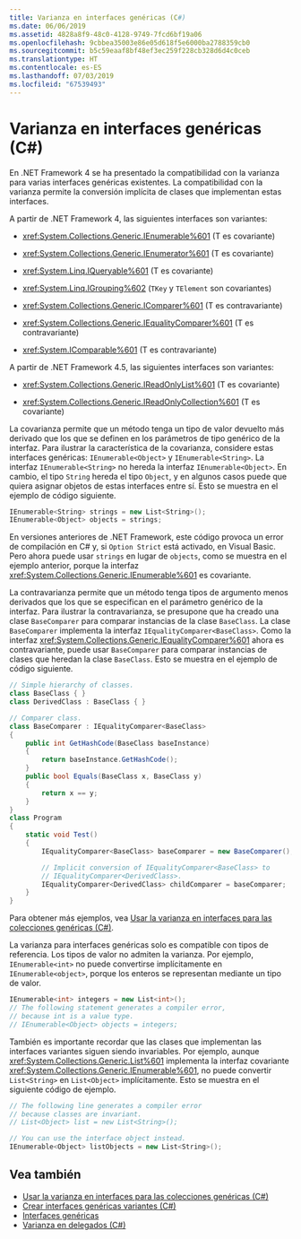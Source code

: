 ```yaml
---
title: Varianza en interfaces genéricas (C#)
ms.date: 06/06/2019
ms.assetid: 4828a8f9-48c0-4128-9749-7fcd6bf19a06
ms.openlocfilehash: 9cbbea35003e86e05d618f5e6000ba2788359cb0
ms.sourcegitcommit: b5c59eaaf8bf48ef3ec259f228cb328d6d4c0ceb
ms.translationtype: HT
ms.contentlocale: es-ES
ms.lasthandoff: 07/03/2019
ms.locfileid: "67539493"
---
```

# <a name="variance-in-generic-interfaces-c"></a>Varianza en interfaces genéricas (C#)

En .NET Framework 4 se ha presentado la compatibilidad con la varianza para varias interfaces genéricas existentes. La compatibilidad con la varianza permite la conversión implícita de clases que implementan estas interfaces. 

A partir de .NET Framework 4, las siguientes interfaces son variantes:

- <xref:System.Collections.Generic.IEnumerable%601> (T es covariante)

- <xref:System.Collections.Generic.IEnumerator%601> (T es covariante)

- <xref:System.Linq.IQueryable%601> (T es covariante)

- <xref:System.Linq.IGrouping%602> (`TKey` y `TElement` son covariantes)

- <xref:System.Collections.Generic.IComparer%601> (T es contravariante)

- <xref:System.Collections.Generic.IEqualityComparer%601> (T es contravariante)

- <xref:System.IComparable%601> (T es contravariante)

A partir de .NET Framework 4.5, las siguientes interfaces son variantes:

- <xref:System.Collections.Generic.IReadOnlyList%601> (T es covariante)

- <xref:System.Collections.Generic.IReadOnlyCollection%601> (T es covariante)

La covarianza permite que un método tenga un tipo de valor devuelto más derivado que los que se definen en los parámetros de tipo genérico de la interfaz. Para ilustrar la característica de la covarianza, considere estas interfaces genéricas: `IEnumerable<Object>` y `IEnumerable<String>`. La interfaz `IEnumerable<String>` no hereda la interfaz `IEnumerable<Object>`. En cambio, el tipo `String` hereda el tipo `Object`, y en algunos casos puede que quiera asignar objetos de estas interfaces entre sí. Esto se muestra en el ejemplo de código siguiente.

```csharp
IEnumerable<String> strings = new List<String>();
IEnumerable<Object> objects = strings;
```

En versiones anteriores de .NET Framework, este código provoca un error de compilación en C# y, si `Option Strict` está activado, en Visual Basic. Pero ahora puede usar `strings` en lugar de `objects`, como se muestra en el ejemplo anterior, porque la interfaz <xref:System.Collections.Generic.IEnumerable%601> es covariante.

La contravarianza permite que un método tenga tipos de argumento menos derivados que los que se especifican en el parámetro genérico de la interfaz. Para ilustrar la contravarianza, se presupone que ha creado una clase `BaseComparer` para comparar instancias de la clase `BaseClass`. La clase `BaseComparer` implementa la interfaz `IEqualityComparer<BaseClass>`. Como la interfaz <xref:System.Collections.Generic.IEqualityComparer%601> ahora es contravariante, puede usar `BaseComparer` para comparar instancias de clases que heredan la clase `BaseClass`. Esto se muestra en el ejemplo de código siguiente.

```csharp
// Simple hierarchy of classes.
class BaseClass { }
class DerivedClass : BaseClass { }

// Comparer class.
class BaseComparer : IEqualityComparer<BaseClass>
{
    public int GetHashCode(BaseClass baseInstance)
    {
        return baseInstance.GetHashCode();
    }
    public bool Equals(BaseClass x, BaseClass y)
    {
        return x == y;
    }
}
class Program
{
    static void Test()
    {
        IEqualityComparer<BaseClass> baseComparer = new BaseComparer();

        // Implicit conversion of IEqualityComparer<BaseClass> to
        // IEqualityComparer<DerivedClass>.
        IEqualityComparer<DerivedClass> childComparer = baseComparer;
    }
}
```

Para obtener más ejemplos, vea [Usar la varianza en interfaces para las colecciones genéricas (C#)](../../../../csharp/programming-guide/concepts/covariance-contravariance/using-variance-in-interfaces-for-generic-collections.md).

La varianza para interfaces genéricas solo es compatible con tipos de referencia. Los tipos de valor no admiten la varianza. Por ejemplo, `IEnumerable<int>` no puede convertirse implícitamente en `IEnumerable<object>`, porque los enteros se representan mediante un tipo de valor.

```csharp
IEnumerable<int> integers = new List<int>();
// The following statement generates a compiler error,
// because int is a value type.
// IEnumerable<Object> objects = integers;
```

También es importante recordar que las clases que implementan las interfaces variantes siguen siendo invariables. Por ejemplo, aunque <xref:System.Collections.Generic.List%601> implementa la interfaz covariante <xref:System.Collections.Generic.IEnumerable%601>, no puede convertir `List<String>` en `List<Object>` implícitamente. Esto se muestra en el siguiente código de ejemplo.

```csharp
// The following line generates a compiler error
// because classes are invariant.
// List<Object> list = new List<String>();

// You can use the interface object instead.
IEnumerable<Object> listObjects = new List<String>();
```

## <a name="see-also"></a>Vea también

- [Usar la varianza en interfaces para las colecciones genéricas (C#)](../../../../csharp/programming-guide/concepts/covariance-contravariance/using-variance-in-interfaces-for-generic-collections.md)
- [Crear interfaces genéricas variantes (C#)](../../../../csharp/programming-guide/concepts/covariance-contravariance/creating-variant-generic-interfaces.md)
- [Interfaces genéricas](../../../../standard/generics/interfaces.md)
- [Varianza en delegados (C#)](../../../../csharp/programming-guide/concepts/covariance-contravariance/variance-in-delegates.md)
